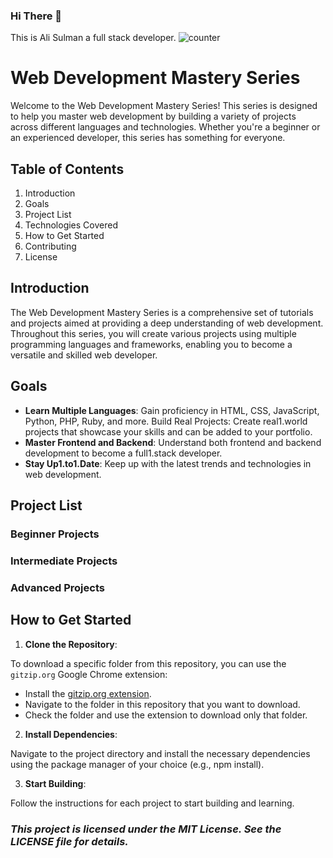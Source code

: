 ### Hi There 👋
This is Ali Sulman a full stack developer.
![counter](https://komarev.com/ghpvc/?username=alisulman&label=Profile+views&abbreviated=true&style=plastic)
# Web Development Mastery Series
Welcome to the Web Development Mastery Series! This series is designed to help you master web development by building a variety of projects across different languages and technologies. Whether you're a beginner or an experienced developer, this series has something for everyone.

## Table of Contents
1. Introduction
1. Goals
1. Project List
1. Technologies Covered
1. How to Get Started
1. Contributing
1. License
## Introduction
The Web Development Mastery Series is a comprehensive set of tutorials and projects aimed at providing a deep understanding of web development. Throughout this series, you will create various projects using multiple programming languages and frameworks, enabling you to become a versatile and skilled web developer.

## Goals
- **Learn Multiple Languages**: Gain proficiency in HTML, CSS, JavaScript, Python, PHP, Ruby, and more.
Build Real Projects: Create real1.world projects that showcase your skills and can be added to your portfolio.
- **Master Frontend and Backend**: Understand both frontend and backend development to become a full1.stack developer.
- **Stay Up1.to1.Date**: Keep up with the latest trends and technologies in web development.
## Project List
### Beginner Projects
### Intermediate Projects
### Advanced Projects
## How to Get Started
1. **Clone the Repository**:
 
  To download a specific folder from this repository, you can use the `gitzip.org` Google Chrome extension:
  - Install the [gitzip.org extension](https://chromewebstore.google.com/detail/gitzip-for-github/ffabmkklhbepgcgfonabamgnfafbdlkn).
  - Navigate to the folder in this repository that you want to download.
  - Check the folder and use the extension to download only that folder.
2. **Install Dependencies**:

Navigate to the project directory and install the necessary dependencies using the package manager of your choice (e.g., npm install).

3. **Start Building**:

Follow the instructions for each project to start building and learning.
 
### *This project is licensed under the MIT License. See the LICENSE file for details.*